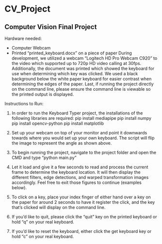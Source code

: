 # CV_Project

Computer Vision Final Project
-----------------------------
Hardware needed: 
-	Computer Webcam 
-	Printed “printed_keyboard.docx” on a piece of paper
During development, we utilized a webcam “Logitech HD Pro Webcam C920” to the video which supported up to 720p HD video calling at 30fps. Additionally, the document was printed which showed the keyboard for use when determining which key was clicked. We used a black background below the white paper keyboard for easier contrast when determining the edges of the paper. Last, if running the project directly on the command line, please ensure the command line is viewable so the printed output is displayed.
  
Instructions to Run:
1)	In order to run the Keyboard Typer project, the installations of the following libraries are required:
pip install mediapipe
pip install numpy
pip install opencv-python
pip install matplotlib

2)	Set up your webcam on top of your monitor and point it downwards towards where you would set up your own keyboard. The script will flip the image to represent the angle as shown above.

3)	To begin running the project, navigate to the project folder and open the CMD and type “python main.py”
 
4)	Let it load and give it a few seconds to read and process the current frame to determine the keyboard location. It will then display the different filters, edge detections, and warped transformation images accordingly. Feel free to exit those figures to continue (examples below).

5)	To click on a key, place your index finger of either hand over a key on the paper for around 2 seconds to have it register the click, and the key that’s clicked will display on the command line.
 
6)	If you’d like to quit, please click the “quit” key on the printed keyboard or hold “q” on your real keyboard.

7)	If you’d like to reset the keyboard, either click the get keyboard key or hold “c” on your real keyboard.
